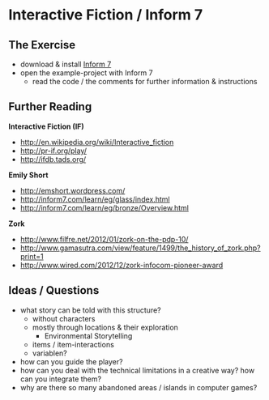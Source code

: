 # Interactive Fiction / Inform 7

## The Exercise

- download & install [Inform 7](http://inform7.com/download/)
- open the example-project with Inform 7
  	- read the code / the comments for further information & instructions

## Further Reading

**Interactive Fiction (IF)**

- http://en.wikipedia.org/wiki/Interactive_fiction
- http://pr-if.org/play/
- http://ifdb.tads.org/

**Emily Short**

- http://emshort.wordpress.com/
- http://inform7.com/learn/eg/glass/index.html
- http://inform7.com/learn/eg/bronze/Overview.html

**Zork**

- http://www.filfre.net/2012/01/zork-on-the-pdp-10/
- http://www.gamasutra.com/view/feature/1499/the_history_of_zork.php?print=1
- http://www.wired.com/2012/12/zork-infocom-pioneer-award

## Ideas / Questions

- what story can be told with this structure?
  	- without characters
  	- mostly through locations & their exploration
    	- Environmental Storytelling
  	- items / item-interactions
  	- variablen?
- how can you guide the player?
- how can you deal with the technical limitations in a creative way? how can you integrate them?
- why are there so many abandoned areas / islands in computer games?
